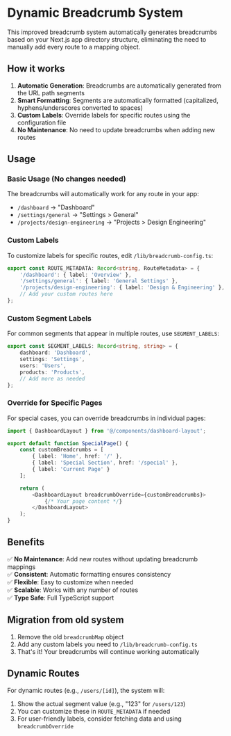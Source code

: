# Dynamic Breadcrumb System

This improved breadcrumb system automatically generates breadcrumbs based on your Next.js app directory structure, eliminating the need to manually add every route to a mapping object.

## How it works

1. **Automatic Generation**: Breadcrumbs are automatically generated from the URL path segments
2. **Smart Formatting**: Segments are automatically formatted (capitalized, hyphens/underscores converted to spaces)
3. **Custom Labels**: Override labels for specific routes using the configuration file
4. **No Maintenance**: No need to update breadcrumbs when adding new routes

## Usage

### Basic Usage (No changes needed)

The breadcrumbs will automatically work for any route in your app:

- `/dashboard` → "Dashboard"
- `/settings/general` → "Settings > General"
- `/projects/design-engineering` → "Projects > Design Engineering"

### Custom Labels

To customize labels for specific routes, edit `/lib/breadcrumb-config.ts`:

```typescript
export const ROUTE_METADATA: Record<string, RouteMetadata> = {
    '/dashboard': { label: 'Overview' },
    '/settings/general': { label: 'General Settings' },
    '/projects/design-engineering': { label: 'Design & Engineering' },
    // Add your custom routes here
};
```

### Custom Segment Labels

For common segments that appear in multiple routes, use `SEGMENT_LABELS`:

```typescript
export const SEGMENT_LABELS: Record<string, string> = {
    dashboard: 'Dashboard',
    settings: 'Settings',
    users: 'Users',
    products: 'Products',
    // Add more as needed
};
```

### Override for Specific Pages

For special cases, you can override breadcrumbs in individual pages:

```typescript
import { DashboardLayout } from '@/components/dashboard-layout';

export default function SpecialPage() {
    const customBreadcrumbs = [
        { label: 'Home', href: '/' },
        { label: 'Special Section', href: '/special' },
        { label: 'Current Page' }
    ];

    return (
        <DashboardLayout breadcrumbOverride={customBreadcrumbs}>
            {/* Your page content */}
        </DashboardLayout>
    );
}
```

## Benefits

✅ **No Maintenance**: Add new routes without updating breadcrumb mappings  
✅ **Consistent**: Automatic formatting ensures consistency  
✅ **Flexible**: Easy to customize when needed  
✅ **Scalable**: Works with any number of routes  
✅ **Type Safe**: Full TypeScript support

## Migration from old system

1. Remove the old `breadcrumbMap` object
2. Add any custom labels you need to `/lib/breadcrumb-config.ts`
3. That's it! Your breadcrumbs will continue working automatically

## Dynamic Routes

For dynamic routes (e.g., `/users/[id]`), the system will:

1. Show the actual segment value (e.g., "123" for `/users/123`)
2. You can customize these in `ROUTE_METADATA` if needed
3. For user-friendly labels, consider fetching data and using `breadcrumbOverride`
